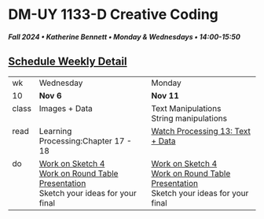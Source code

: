 # DM-UY 1133-D Creative Coding
##### Fall 2024 • Katherine Bennett • Monday & Wednesdays • 14:00-15:50

## [Schedule Weekly Detail](Calendar.md) 

<table>
<tr>
<td>wk</td>
<td>Wednesday </td>
<td>Monday </td>
</tr>
<!-- dates -->
<tr>
  <td valign="top">10</td>
  <td valign="top" width="48%"><strong>Nov 6</strong></td>
  <td valign="top" width="48%"><strong>Nov 11</strong></td>
</tr>
<!-- class -->
<tr>
	<td valign="top">class</td>
	<!-- day Tues -->
	<td valign="top" width="48%">
  Images + Data <br>
	</td>
	<!-- day Thurs -->
	<td valign="top" width="48%">
    Text Manipulations <br>
    String manipulations<br>
	</td>
<!-- homework -->
<tr>
  <td valign="top">read <br> </td>
  	<!-- day Tues -->
  	<td valign="top" width="48%">
  		Learning Processing:Chapter 17 - 18 </a>
	</td>
  	<!-- day Thurs -->
  	<td valign="top"> 
  		<a href = "https://www.youtube.com/user/shiffman/playlists?view=50&sort=dd&shelf_id=2"> Watch Processing 13: Text + Data </a>
  	</td>
 </tr>
 <!-- do -->
<tr>
  <td valign = "top">do</td>
	<!-- day Tues -->
 	<td valign = "top"> 
 		<a href = "Sketch_4.md"> Work on Sketch 4 </a> <br>
  <a href = "RoundTable.md"> Work on Round Table Presentation </a> <br>Sketch your ideas for your final<br>
 	</td>
  	<!-- day Thurs -->
  	<td valign = "top">
  		<a href = "Sketch_4.md"> Work on Sketch 4</a> <br>
  		<a href = "RoundTable.md"> Work on Round Table Presentation </a> <br>Sketch your ideas for your final<br>
  	</td>	
</tr>
</table>